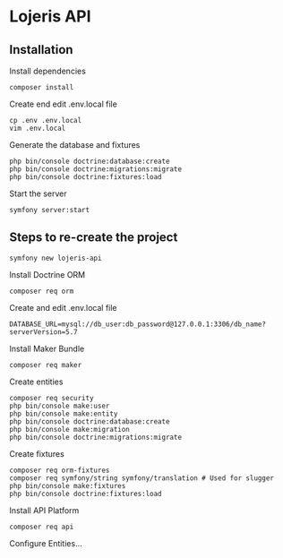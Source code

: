 # Lojeris API

## Installation

Install dependencies

```shell script
composer install
```

Create end edit .env.local file

```shell script
cp .env .env.local
vim .env.local
```

Generate the database and fixtures

```shell script
php bin/console doctrine:database:create
php bin/console doctrine:migrations:migrate
php bin/console doctrine:fixtures:load
```

Start the server

```shell script
symfony server:start
```

## Steps to re-create the project

```shell script
symfony new lojeris-api
```

Install Doctrine ORM

```shell script
composer req orm
```

Create and edit .env.local file

```dotenv
DATABASE_URL=mysql://db_user:db_password@127.0.0.1:3306/db_name?serverVersion=5.7
```

Install Maker Bundle

```shell script
composer req maker
```

Create entities

```shell script
composer req security
php bin/console make:user
php bin/console make:entity
php bin/console doctrine:database:create
php bin/console make:migration
php bin/console doctrine:migrations:migrate
```

Create fixtures

```shell script
composer req orm-fixtures
composer req symfony/string symfony/translation # Used for slugger
php bin/console make:fixtures
php bin/console doctrine:fixtures:load
```

Install API Platform

```shell script
composer req api
```

Configure Entities...